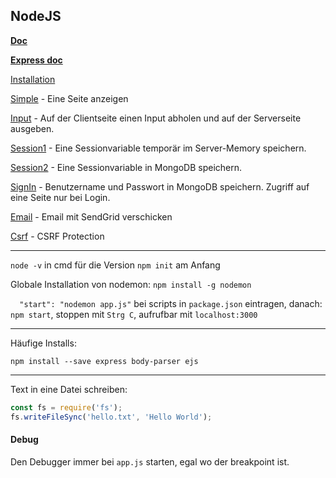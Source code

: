 ## NodeJS


__[Doc]()__

__[Express doc](https://expressjs.com/)__

[Installation](./installation.md)

[Simple](./serveAPage.md) - Eine Seite anzeigen

[Input](./input.md) - Auf der Clientseite einen Input abholen und auf der Serverseite ausgeben.

[Session1](./session1.md) - Eine Sessionvariable temporär im Server-Memory speichern.

[Session2](./session2.md) - Eine Sessionvariable in MongoDB speichern.

[SignIn](./signin.md) - Benutzername und Passwort in MongoDB speichern. Zugriff auf eine Seite nur bei Login.

[Email](./node/sendgrid.md) - Email mit SendGrid verschicken

[Csrf](./csrf.md) - CSRF Protection

--- 

`node -v` in cmd für die Version
`npm init` am Anfang

Globale Installation von nodemon: `npm install -g nodemon`

`  "start": "nodemon app.js"`  bei scripts in `package.json` eintragen, danach:
`npm start`, stoppen mit `Strg C`, aufrufbar mit `localhost:3000`

---
Häufige Installs:

`npm install --save express body-parser ejs `

----


Text in eine Datei schreiben:
```javascript
const fs = require('fs');
fs.writeFileSync('hello.txt', 'Hello World');
```

 
#### Debug
Den Debugger immer bei `app.js` starten, egal wo der breakpoint ist.






